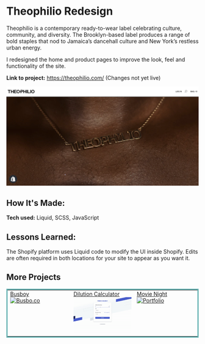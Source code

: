 # Theophilio Redesign
Theophilio is a contemporary ready-to-wear label celebrating culture, community, and diversity. The Brooklyn-based label produces a range of bold staples that nod to Jamaica’s dancehall culture and New York’s restless urban energy. 

I redesigned the home and product pages to improve the look, feel and functionality of the site. 

**Link to project:**  https://theophilio.com/ (Changes not yet live)

![Theophilio Site Redesign Walkthrough Gif](https://github.com/WilliamPasternak/Theophilio/blob/main/Theophilio.png)


## How It's Made:

**Tech used:** Liquid, SCSS, JavaScript

## Lessons Learned:
The Shopify platform uses Liquid code to modify the UI inside Shopify. Edits are often required in both locations for your site to appear as you want it.

## More Projects
<table bordercolor="#66b2b2">
  <tr>
    <td width="33.3%"  style="align:center;" valign="top">
<a target="_blank" href="https://github.com/WilliamPasternak/busboy">Busboy</a>
        <br />
      <a target="_blank" href="https://github.com/WilliamPasternak/busboy">
            <img src="https://github.com/WilliamPasternak/busboy/blob/main/busyboy.gif" width="100%"  alt="Busbo.co"/>
        </a>
    </td>
    <td width="33.3%" valign="top">
<a target="_blank" href="https://github.com/WilliamPasternak/Dilution-Calculator">Dilution Calculator</a> 
      <br />
        <a target="_blank" href="https://github.com/WilliamPasternak/Dilution-Calculator">
          <img src="https://github.com/WilliamPasternak/Dilution-Calculator/raw/main/Dilution.gif" width="100%" alt="Matching Card Game"/>
        </a>
    </td>
    <td width="33.3%" valign="top">
<a target="_blank" href="https://github.com/WilliamPasternak/MovieNight">Movie Night</a>
        <br />
        <a target="_blank" href="https://github.com/WilliamPasternak/MovieNight">
          <img src="https://github.com/WilliamPasternak/MovieNight/blob/main/MovieNight%20Walkthrough.gif" width="100%" alt="Portfolio"/>
        </a>
    </td>
  </tr>
</table>
